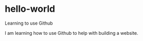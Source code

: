 # hello-world
Learning to use Github

I am learning how to use Github to help with building a website.
